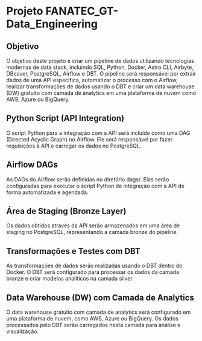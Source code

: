 # Projeto FANATEC_GT-Data_Engineering

## Objetivo
O objetivo deste projeto é criar um pipeline de dados utilizando tecnologias modernas de data stack, incluindo SQL, Python, Docker, Astro CLI, Airbyte, DBeaver, PostgreSQL, Airflow e DBT. O pipeline será responsável por extrair dados de uma API específica, automatizar o processo com o Airflow, realizar transformações de dados usando o DBT e criar um data warehouse (DW) gratuito com camada de analytics em uma plataforma de nuvem como AWS, Azure ou BigQuery.

## Python Script (API Integration)
O script Python para a integração com a API será incluído como uma DAG (Directed Acyclic Graph) no Airflow. Ele será responsável por fazer requisições à API e carregar os dados no PostgreSQL.

## Airflow DAGs
As DAGs do Airflow serão definidas no diretório dags/. Elas serão configuradas para executar o script Python de integração com a API de forma automatizada e agendada.

## Área de Staging (Bronze Layer)
Os dados obtidos através da API serão armazenados em uma área de staging no PostgreSQL, representando a camada bronze do pipeline.

## Transformações e Testes com DBT
As transformações de dados serão realizadas usando o DBT dentro do Docker. O DBT será configurado para processar os dados da camada bronze e criar modelos analíticos na camada silver.

## Data Warehouse (DW) com Camada de Analytics
O data warehouse gratuito com camada de analytics será configurado em uma plataforma de nuvem, como AWS, Azure ou BigQuery. Os dados processados pelo DBT serão carregados nesta camada para análise e visualização.
